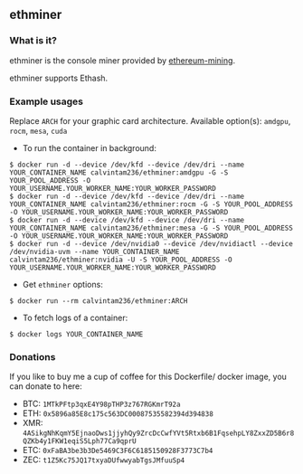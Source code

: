## ethminer

### What is it?

ethminer is the console miner provided by [ethereum-mining](https://github.com/ethereum-mining/ethminer).

ethminer supports Ethash.

### Example usages

Replace `ARCH` for your graphic card architecture. Available option(s): `amdgpu`, `rocm`, `mesa`, `cuda`

 - To run the container in background:

```console
$ docker run -d --device /dev/kfd --device /dev/dri --name YOUR_CONTAINER_NAME calvintam236/ethminer:amdgpu -G -S YOUR_POOL_ADDRESS -O YOUR_USERNAME.YOUR_WORKER_NAME:YOUR_WORKER_PASSWORD
$ docker run -d --device /dev/kfd --device /dev/dri --name YOUR_CONTAINER_NAME calvintam236/ethminer:rocm -G -S YOUR_POOL_ADDRESS -O YOUR_USERNAME.YOUR_WORKER_NAME:YOUR_WORKER_PASSWORD
$ docker run -d --device /dev/kfd --device /dev/dri --name YOUR_CONTAINER_NAME calvintam236/ethminer:mesa -G -S YOUR_POOL_ADDRESS -O YOUR_USERNAME.YOUR_WORKER_NAME:YOUR_WORKER_PASSWORD
$ docker run -d --device /dev/nvidia0 --device /dev/nvidiactl --device /dev/nvidia-uvm --name YOUR_CONTAINER_NAME calvintam236/ethminer:nvidia -U -S YOUR_POOL_ADDRESS -O YOUR_USERNAME.YOUR_WORKER_NAME:YOUR_WORKER_PASSWORD
```

- Get `ethminer` options:

```console
$ docker run --rm calvintam236/ethminer:ARCH
```

- To fetch logs of a container:

```console
$ docker logs YOUR_CONTAINER_NAME
```

### Donations

If you like to buy me a cup of coffee for this Dockerfile/ docker image, you can donate to here:

- BTC: `1MTkPFtp3qxE4Y98pTHP3z767RGKmrT92a`
- ETH: `0x5896a85E8c175c563DC00087535582394d394838`
- XMR: `4ASikgNhKqmY5EjnaoDws1jjyhQy9ZrcDcCwfYVt5Rtxb6B1FqsehpLY8ZxxZD5B6r8QZKb4y1FKW1eqiS5Lph77Ca9qprU`
- ETC: `0xFaBA3be3b3De5469C3F6C6185150928F3773C7b4`
- ZEC: `t1Z5Kc75JQ17txyaDUfwwyabTgsJMfuuSp4`
